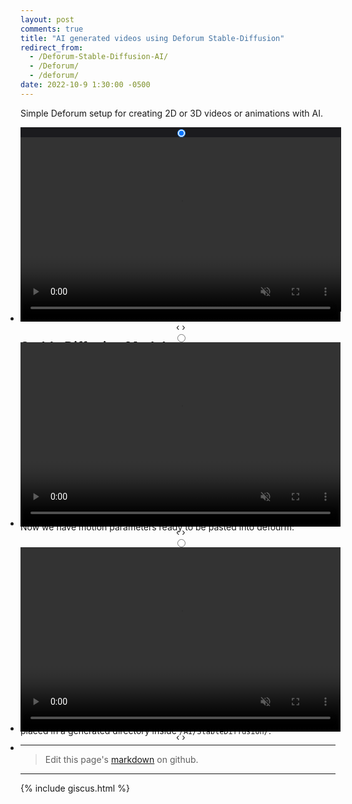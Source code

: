 ```yaml
---
layout: post
comments: true
title: "AI generated videos using Deforum Stable-Diffusion"
redirect_from:
  - /Deforum-Stable-Diffusion-AI/
  - /Deforum/
  - /deforum/
date: 2022-10-9 1:30:00 -0500
---
```

<content id="meta">Simple Deforum setup for creating 2D or 3D videos or animations with AI.</content>
<center>
  <style>
  .slides {
    padding: 0;
    width: 512.5px;
    height: 295px;
    display: block;
    margin: 0 auto;
    position: relative;
    background-color: rgb(27, 27, 30);
  }

  .slides * {
    user-select: none;
    -ms-user-select: none;
    -moz-user-select: none;
    -khtml-user-select: none;
    -webkit-user-select: none;
    -webkit-touch-callout: none;
  }

  .slides input { display: none; }

  .slide-container { display: block; }

  .slide {
    top: 0;
    opacity: 0;
    width: 513px;
    height: 295px;
    display: block;
    position: absolute;

    transform: scale(0);

    transition: all .7s ease-in-out;
  }

  .slide img {
    width: 100%;
    height: 100%;
  }

  .nav label {
    width: 200px;
    height: 100%;
    display: none;
    position: absolute;
          opacity: 0;
    z-index: 9;
    cursor: pointer;

    transition: opacity .2s;

    color: #000;
    font-size: 100pt;
    text-align: center;
    line-height: 380px;
    font-family: "Varela Round", sans-serif;
    background-color: transparent;
    text-shadow: 0px 0px 15px rgb(119, 119, 119);
  }

  .slide:hover + .nav label { opacity: 0.0; }

  .nav label:hover { opacity: 0.0; }

  .nav .next { right: 0; }

  input:checked + .slide-container  .slide {
    opacity: 1;

    transform: scale(1);

    transition: opacity 1s ease-in-out;
  }

  input:checked + .slide-container .nav label { display: block; }

  .nav-dots {
        width: 100%;
        bottom: 9px;
        height: 11px;
        display: block;
        position: absolute;
        text-align: center;
  }

  .nav-dots .nav-dot {
        top: -5px;
        width: 11px;
        height: 11px;
        margin: 0 4px;
        position: relative;
        border-radius: 100%;
        display: inline-block;
        background-color: rgba(0, 0, 0, 0.6);
  z-index: 12;
  }

  .nav-dots .nav-dot:hover {
        cursor: pointer;
        background-color: rgba(0, 0, 0, 0.8);
  z-index: 11;
  transform: scale(1.3);
  }

  input#img-1:checked ~ .nav-dots label#img-dot-1,
  input#img-2:checked ~ .nav-dots label#img-dot-2,
  input#img-3:checked ~ .nav-dots label#img-dot-3 {
  z-index: 10;
        background: rgba(0, 0, 0, 0.8);
  }
  </style>
  <ul class="slides">
    <input type="radio" name="radio-btn" id="img-1" checked>
    <li class="slide-container">
      <div class="slide">
        <video id="video1" width="512px" height="100%;" autoplay="" loop="" muted="muted"><source src="https://thumbs.gfycat.com/VainAchingAmoeba-mobile.mp4" type="video/mp4"> Your browser does not support the video tag.</video>
      </div>
      <div class="nav">
        <label for="img-6" class="prev">‹</label> <label for="img-2" class="next">›</label>
      </div>
    </li><input type="radio" name="radio-btn" id="img-2">
    <li class="slide-container">
      <div class="slide">
        <video id="video1" width="512px" height="100%;" autoplay="" loop="" muted="muted"><source src="https://thumbs.gfycat.com/PlaintiveComfortableAngelwingmussel-mobile.mp4" type="video/mp4"> Your browser does not support the video tag.</video>
      </div>
      <div class="nav">
        <label for="img-1" class="prev">‹</label> <label for="img-3" class="next">›</label>
      </div>
    </li><input type="radio" name="radio-btn" id="img-3">
    <li class="slide-container">
      <div class="slide">
        <video id="video1" width="512px" height="100%;" autoplay="" loop="" muted="muted"><source src="https://thumbs.gfycat.com/SplendidAptIndianpangolin-mobile.mp4" type="video/mp4"> Your browser does not support the video tag.</video>
      </div>
      <div class="nav">
        <label for="img-3" class="prev">‹</label> <label for="img-1" class="next">›</label>
      </div>
    </li>
    <li class="nav-dots"><label for="img-1" class="nav-dot" id="img-dot-1"></label> <label for="img-2" class="nav-dot" id="img-dot-2"></label> <label for="img-3" class="nav-dot" id="img-dot-3"></label></li>
  </ul>
</center>

---

## Stable Diffusion Model:

Download the latest Stable Diffusion `.ckpt` [model](https://cyberes.github.io/stable-diffusion-models/#models) and place it in `/AI/models/` in the root of your google drive.

## Motion parameters Config:

Motion parameters [collab](https://colab.research.google.com/github/pharmapsychotic/ai-notebooks/blob/main/pharmapsychotic_AnimationPreview.ipynb#scrollTo=Gkc0gKf1q7ha).


1. Change animation mode to either 2D or 3D.
2. Turn up wiggle frames to 3000.
3. Change `init_image` to an image file to use as a reference for creating the animation.

`Runtime` > `Run all`

Now we have motion parameters ready to be pasted into defourm:

## Deforum Config:

Deforum [collab](https://colab.research.google.com/github/deforum/stable-diffusion/blob/main/Deforum_Stable_Diffusion.ipynb#scrollTo=qH74gBWDd2oq).

1. Change animation mode to the one used earlier (2D or 3D).

2. In the Animation Settings section, paste in motion parameters from the motion preview from `angle` - `rot_3d_z`.

3. Set `strength_schedule` parameter as: `0: (.1*(sin(t/20)+ 5))`.

4. Set animation prompts, prompt weights, and width/height of each image. 

`Runtime` > `Run all`

Connect with google drive when prompted. Frames and settings files will be placed in a generated directory inside `/AI/StableDiffusion/`.

---

> Edit this page's <a href="https://github.com/JakeTurner616/JakeTurner616.github.io/blob/main/{{page.path}}">markdown</a> on github.

---

{% include giscus.html %}

  


